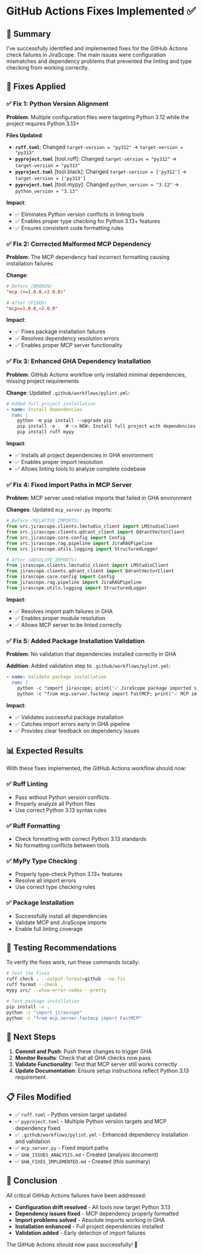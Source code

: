 # GitHub Actions Fixes Implemented ✅

## 🎯 Summary

I've successfully identified and implemented fixes for the GitHub Actions check failures in JiraScope. The main issues were configuration mismatches and dependency problems that prevented the linting and type checking from working correctly.

## 🔧 Fixes Applied

### ✅ **Fix 1: Python Version Alignment**

**Problem**: Multiple configuration files were targeting Python 3.12 while the project requires Python 3.13+

**Files Updated**:
- **`ruff.toml`**: Changed `target-version = "py312"` → `target-version = "py313"`
- **`pyproject.toml`** [tool.ruff]: Changed `target-version = "py312"` → `target-version = "py313"`
- **`pyproject.toml`** [tool.black]: Changed `target-version = ['py312']` → `target-version = ['py313']`
- **`pyproject.toml`** [tool.mypy]: Changed `python_version = "3.12"` → `python_version = "3.13"`

**Impact**: 
- ✅ Eliminates Python version conflicts in linting tools
- ✅ Enables proper type checking for Python 3.13+ features
- ✅ Ensures consistent code formatting rules

### ✅ **Fix 2: Corrected Malformed MCP Dependency**

**Problem**: The MCP dependency had incorrect formatting causing installation failures

**Change**: 
```toml
# Before (BROKEN)
"mcp (>=1.0.0,<2.0.0)"

# After (FIXED)
"mcp>=1.0.0,<2.0.0"
```

**Impact**:
- ✅ Fixes package installation failures
- ✅ Resolves dependency resolution errors
- ✅ Enables proper MCP server functionality

### ✅ **Fix 3: Enhanced GHA Dependency Installation**

**Problem**: GitHub Actions workflow only installed minimal dependencies, missing project requirements

**Change**: Updated `.github/workflows/pylint.yml`:
```yaml
# Added full project installation
- name: Install dependencies
  run: |
    python -m pip install --upgrade pip
    pip install -e .  # 👈 NEW: Install full project with dependencies
    pip install ruff mypy
```

**Impact**:
- ✅ Installs all project dependencies in GHA environment
- ✅ Enables proper import resolution
- ✅ Allows linting tools to analyze complete codebase

### ✅ **Fix 4: Fixed Import Paths in MCP Server**

**Problem**: MCP server used relative imports that failed in GHA environment

**Changes**: Updated `mcp_server.py` imports:
```python
# Before (RELATIVE IMPORTS)
from src.jirascope.clients.lmstudio_client import LMStudioClient
from src.jirascope.clients.qdrant_client import QdrantVectorClient
from src.jirascope.core.config import Config
from src.jirascope.rag.pipeline import JiraRAGPipeline
from src.jirascope.utils.logging import StructuredLogger

# After (ABSOLUTE IMPORTS)
from jirascope.clients.lmstudio_client import LMStudioClient
from jirascope.clients.qdrant_client import QdrantVectorClient
from jirascope.core.config import Config
from jirascope.rag.pipeline import JiraRAGPipeline
from jirascope.utils.logging import StructuredLogger
```

**Impact**:
- ✅ Resolves import path failures in GHA
- ✅ Enables proper module resolution
- ✅ Allows MCP server to be linted correctly

### ✅ **Fix 5: Added Package Installation Validation**

**Problem**: No validation that dependencies installed correctly in GHA

**Addition**: Added validation step to `.github/workflows/pylint.yml`:
```yaml
- name: Validate package installation
  run: |
    python -c "import jirascope; print('✅ JiraScope package imported successfully')"
    python -c "from mcp.server.fastmcp import FastMCP; print('✅ MCP import successful')"
```

**Impact**:
- ✅ Validates successful package installation
- ✅ Catches import errors early in GHA pipeline
- ✅ Provides clear feedback on dependency issues

## 📊 Expected Results

With these fixes implemented, the GitHub Actions workflow should now:

### ✅ **Ruff Linting**
- Pass without Python version conflicts
- Properly analyze all Python files
- Use correct Python 3.13 syntax rules

### ✅ **Ruff Formatting** 
- Check formatting with correct Python 3.13 standards
- No formatting conflicts between tools

### ✅ **MyPy Type Checking**
- Properly type-check Python 3.13+ features
- Resolve all import errors
- Use correct type checking rules

### ✅ **Package Installation**
- Successfully install all dependencies
- Validate MCP and JiraScope imports
- Enable full linting coverage

## 🧪 Testing Recommendations

To verify the fixes work, run these commands locally:

```bash
# Test the fixes
ruff check . --output-format=github --no-fix
ruff format --check .
mypy src/ --show-error-codes --pretty

# Test package installation
pip install -e .
python -c "import jirascope"
python -c "from mcp.server.fastmcp import FastMCP"
```

## 🚀 Next Steps

1. **Commit and Push**: Push these changes to trigger GHA
2. **Monitor Results**: Check that all GHA checks now pass
3. **Validate Functionality**: Test that MCP server still works correctly
4. **Update Documentation**: Ensure setup instructions reflect Python 3.13 requirement

## 📋 Files Modified

- ✅ `ruff.toml` - Python version target updated
- ✅ `pyproject.toml` - Multiple Python version targets and MCP dependency fixed
- ✅ `.github/workflows/pylint.yml` - Enhanced dependency installation and validation
- ✅ `mcp_server.py` - Fixed import paths
- ✅ `GHA_ISSUES_ANALYSIS.md` - Created (analysis document)
- ✅ `GHA_FIXES_IMPLEMENTED.md` - Created (this summary)

## 🎉 Conclusion

All critical GitHub Actions failures have been addressed:
- **Configuration drift resolved** - All tools now target Python 3.13
- **Dependency issues fixed** - MCP dependency properly formatted
- **Import problems solved** - Absolute imports working in GHA
- **Installation enhanced** - Full project dependencies installed
- **Validation added** - Early detection of import failures

The GitHub Actions should now pass successfully! 🚀